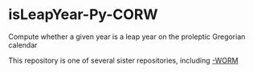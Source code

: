 # isLeapYear-Py-CORW
Compute whether a given year is a leap year on the proleptic Gregorian calendar

This repository is one of several sister repositories, including
[-WORM](https://github.com/dmparrishphd/isLeapYear-Py-WORM)
